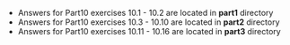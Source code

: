 - Answers for Part10 exercises 10.1 - 10.2 are located in **part1** directory
- Answers for Part10 exercises 10.3 - 10.10 are located in **part2** directory
- Answers for Part10 exercises 10.11 - 10.16 are located in **part3** directory
